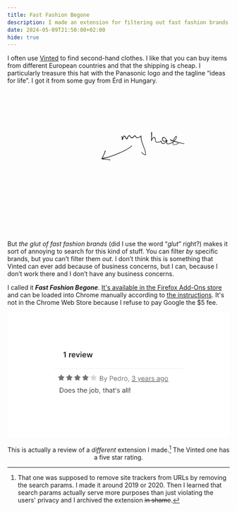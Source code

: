 ```yaml
---
title: Fast Fashion Begone
description: I made an extension for filtering out fast fashion brands on Vinted
date: 2024-05-09T21:50:00+02:00
hide: true
---
```

I often use [Vinted](https://vinted.com/) to find second-hand clothes. I like that you can buy items from different European countries and that the shipping is cheap. I particularly treasure this hat with the Panasonic logo and the tagline “ideas for life”. I got it from some guy from Érd in Hungary.

<svg viewBox="0 0 237.1 151.3" xml:space="preserve" xmlns:xlink="http://www.w3.org/1999/xlink" xmlns="http://www.w3.org/2000/svg">
  <g transform="translate(-23 -20.5)">
    <image width="109.9" height="146.6" preserveAspectRatio="none" xlink:href="cool-hat.jpg" x="23" y="25.1"/>
    <g style="direction:ltr;stroke-linecap:round;stroke-linejoin:round">
      <path d="m127.76 85.16-.06.4-.4.97-.56 1.24-.57 1.37-.57 1.3-.57 1.08-.45.8-.34.56q-.12.29.57.46l1.59.23 1.47.1 1.36.07.97.17.74.05q.28 0 .5.12l.52.05.45.12.23.05a.4.4 0 0 1-.23.74l-.34-.11-.56-.23-.69-.17-.68-.11-.96-.12-1.3-.05-1.6-.12q-.74 0-1.59-.17-.8-.11-.96-.34-.23-.22-.17-.5 0-.24.17-.52l.34-.57.45-.8.51-1.07.57-1.25.57-1.36.45-1.25q.23-.57.29-.97l.05-.4a.45.45 0 0 1 .85.23z" fill="currentcolor"/>
      <path d="m123.78 92.71.74-.1 2.27-.46q1.65-.23 2.9-.57 1.3-.29 3.23-.97l4.55-1.7q2.55-.9 5.22-2.04 2.61-1.14 4.77-2.28l3.4-1.76 2-1.24 1.13-.86.68-.56.46-.63.34-.34a.28.28 0 0 1 .4.34l-.29.34-.57.63q-.22.34-.68.62l-1.13.91-2.1 1.25q-1.25.8-3.41 1.87l-4.77 2.27q-2.67 1.14-5.23 2.1l-4.54 1.7q-1.99.69-3.3 1.03l-2.89.68-2.27.46-.62.22a.47.47 0 0 1-.23-.9zM145.7 69.5l.06.29.11.56v.57l.06.46v1.3l.05.17a.43.43 0 0 1-.85 0v-1.87l-.11-.51-.11-.51-.06-.23a.45.45 0 0 1 .85-.23zm-.4 3.07.06-.12q.11-.05.34-.56l.34-.69q0-.22.23-.56l.28-.68.23-.63q.11-.4.34-.57.17-.11.57 0 .28 0 .5.12.24.11.4.34l.35.4.28.45q.17.17.28.57l.29.56.34.52.28.22h.12a.4.4 0 0 1-.46.68l-.22-.17-.4-.45-.29-.51-.28-.57-.28-.4-.4-.56q-.23-.29-.57-.4-.23-.12-.28.11l-.23.57-.23.57-.17.62-.22.68-.29.57-.23.4-.1.11a.4.4 0 0 1-.58-.57zm4.77-.57.12-.11.4-.57.45-.91.45-.74.46-.57.34-.5q.17-.18.56-.35.46-.11.69.06.28.17.45.45l.34.51.34.46.23.4.45.34q.29.17.57.11l.63-.23.5-.34.57-.5q.23-.18.34-.4l.35-.29q.17-.17.5-.28h.52l.34.34.4.4.4.56.45.57.4.28q.22.12.68 0l.85-.28q.5-.17.85-.4l.68-.5.46-.46.5-.34q.29-.17.46.11.17.34.17.57v1.13q-.06.34.06 1.25.11.91.4 1.99l.56 2.27.85 2.27.86 2.27.85 2.27.62 2.05q.29.9.4 1.7l.23 1.36v.97q-.12.4-.4.51-.23.11-.85-.06l-1.14-.56q-.62-.29-1.02-.68-.4-.35-.57-.63l-.45-.57-.29-.34a.28.28 0 0 1 .46-.34l.23.34.45.57.51.57q.34.28.9.57l.97.5q.46.18.57 0 .17-.22.12-.73l-.23-1.3q-.11-.8-.4-1.71-.23-.97-.62-1.99l-.85-2.27-.91-2.27-.8-2.33-.68-2.27-.45-2.1-.12-1.25v-1.25q0-.34.12-.23.05.17-.12.4l-.57.46-.68.56q-.45.29-.96.46-.51.22-1.14.28-.57.12-.85 0-.34-.17-.57-.45l-.56-.51-.57-.69q-.23-.4-.46-.34-.22.12-.4.34l-.4.4-.56.57-.57.51-.57.23-.5.17q-.29 0-.63-.23-.4-.23-.74-.57l-.45-.56-.29-.46-.45-.57q-.23-.34-.46-.17l-.4.51-.39.57-.34.68-.34.8-.29.62-.34.4-.22.11a.4.4 0 0 1-.46-.62Zm27.26-6.7v1.7l-.06 1.2v1.13l-.11.97v1.13l-.12 1.14-.17.96v.46q.06.17 0 .22v.12h-.05l-.06.05h-.29l-.05-.05v-.06l-.06-.11.06-.4.23-.51.28-.57.34-.62q.17-.34.57-.74l.57-.63q.22-.22.5-.34.23-.17.57-.17.23 0 .57.17l.46.4q.22.23.34.57l.22.8.12.79.11.9q0 .57.11.86 0 .28.23.45l.46.29q.28.11.9.05h1.14l.97-.28q.45-.11.79-.34l.57-.4.45-.28q.17-.17.34 0 .17.05.23.4v.56l.06.46.22.4.34.33q.23.23.57.35l.63.1.56-.1.57-.23.57-.34.57-.34.4-.4.28-.51q.11-.29.11-.68 0-.4-.22-.85l-.34-.86-.52-.8-.4-.45q-.16-.17-.5-.28-.29-.11-.57 0-.34.06-.57.23-.34.17-.4.62l-.11.8.11.57q.06.28.23.5l.34.4q.23.17.63.29l.68.11q.28 0 .5-.11l.58-.29q.34-.11.62-.34l.8-.4q.45-.1.45.35v.8l-.23.56-.17.68-.06.57q0 .23.23.57.29.28.51.34.23.11.57.11.46 0 1.14-.17l1.59-.57 1.59-.9q.8-.46 1.42-1.03.68-.57 1.13-1.2.57-.62.85-1.07l.57-.9.34-1.03.17-.68q.12-.17-.34.17l-.85.74q-.34.4-.74 1.13l-.74 1.48-.5 1.59-.24 1.36v.97q0 .4.12.68.17.23.57.34h.8l.96-.29.96-.28.74-.34.45-.23.46-.28.28-.17a.32.32 0 0 1 .29.57l-.29.11-.45.23-.57.28-.8.29-.96.34-1.14.22q-.56.12-1.02-.05-.5-.17-.68-.57-.23-.4-.28-.85l.05-1.03.23-1.47.57-1.7q.28-.8.74-1.54l.8-1.13q.39-.51.79-.86.4-.28.68-.34.34-.05.45.4.12.4 0 1.02l-.4 1.14q-.22.57-.56 1.02l-.85 1.14-1.25 1.25-1.48 1.07-1.7.91q-.91.4-1.7.63-.74.22-1.26.22-.56 0-.85-.17l-.57-.4-.4-.56q-.1-.34-.05-.57l.06-.62.17-.74.22-.8.06-.28q0 .17-.34.45l-.74.46-.68.28-.68.12-.62-.06-.57-.23-.46-.34q-.28-.23-.5-.57l-.3-.56-.16-.74v-.8q.05-.4.23-.68.1-.34.34-.51l.45-.23.57-.11h.57l.68.23.4.34.45.57.57.85.4.96q.16.57.16 1.08 0 .57-.17.85-.11.34-.34.57l-.45.57-.57.34-.68.4q-.34.22-.74.34l-.68.11-.57-.06-.57-.22-.45-.4-.4-.46-.34-.56-.11-.68.06-.52q.05-.22.1 0 0 .23-.22.35l-.62.4q-.4.28-.91.45l-1.08.22h-1.2q-.73 0-1.13-.1-.4-.18-.62-.46-.23-.29-.34-.63l-.12-.85q0-.57-.11-.9l-.17-.75-.11-.56q-.12-.29-.4-.57-.34-.34-.57-.29-.34 0-.57.23l-.56.57-.46.68-.28.62-.34.8-.23.45-.06.12h-.05l-.06.05h-.29l-.05-.05v-.06l-.06-.11v-.74l.11-.85.06-1.14v-3.3l-.06-1.18v-.91l-.05-.57v-.23a.45.45 0 0 1 .85 0z" fill="currentcolor"/>
      <path d="m197.2 72.78.74.35 1.64.79 1.82.57 2.1.62 2.56.68 2.27.57 2.1.46 1.2.22a.29.29 0 0 1-.12.57l-1.14-.28-2.16-.4-2.27-.57-2.6-.57-2.17-.56-1.93-.63-1.7-.68-.74-.34a.45.45 0 0 1 .4-.8z" fill="currentcolor"/>
    </g>
  </g>
</svg>

But *the glut of fast fashion brands* (did I use the word “*glut*” right?) makes it sort of annoying to search for this kind of stuff. You can filter *by* specific brands, but you can’t filter them *out*. I don’t think this is something that Vinted can ever add because of business concerns, but I can, because I don’t work there and I don’t have any business concerns.

I called it ***Fast Fashion Begone***. [It's available in the Firefox Add-Ons store](https://addons.mozilla.org/en-GB/firefox/addon/fast-fashion-begone/) and can be loaded into Chrome manually according to [the instructions](https://github.com/nonnullish/fast-fashion-begone/tree/main#chrome). It's not in the Chrome Web Store because I refuse to pay Google the $5 fee.

![4 star review of the no-track extension by Pedro saying 'Does the job, that's all!](does-the-job.png)

<center>

This is actually a review of a *different* extension I made.[^1] The Vinted one has a five star rating.

</center>

[^1]: That one was supposed to remove site trackers from URLs by removing the search params. I made it around 2019 or 2020. Then I learned that search params actually serve more purposes than just violating the users' privacy and I archived the extension ~~in shame~~.
